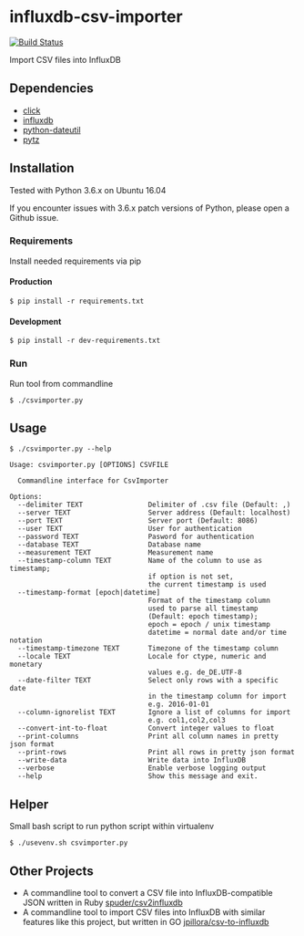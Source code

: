 # influxdb-csv-importer
[![Build Status](https://travis-ci.org/escalate/influxdb-csv-importer.svg?branch=master)](https://travis-ci.org/escalate/influxdb-csv-importer)

Import CSV files into InfluxDB

## Dependencies
* [click](https://pypi.python.org/pypi/click)
* [influxdb](https://pypi.python.org/pypi/influxdb)
* [python-dateutil](https://pypi.python.org/pypi/python-dateutil)
* [pytz](https://pypi.python.org/pypi/pytz)

## Installation
Tested with Python 3.6.x on Ubuntu 16.04

If you encounter issues with 3.6.x patch versions of Python, please open a Github issue.

### Requirements
Install needed requirements via pip

#### Production
```
$ pip install -r requirements.txt
```

#### Development
```
$ pip install -r dev-requirements.txt
```

### Run
Run tool from commandline
```
$ ./csvimporter.py
```

## Usage
```
$ ./csvimporter.py --help

Usage: csvimporter.py [OPTIONS] CSVFILE

  Commandline interface for CsvImporter

Options:
  --delimiter TEXT                Delimiter of .csv file (Default: ,)
  --server TEXT                   Server address (Default: localhost)
  --port TEXT                     Server port (Default: 8086)
  --user TEXT                     User for authentication
  --password TEXT                 Pasword for authentication
  --database TEXT                 Database name
  --measurement TEXT              Measurement name
  --timestamp-column TEXT         Name of the column to use as timestamp;
                                  if option is not set,
                                  the current timestamp is used
  --timestamp-format [epoch|datetime]
                                  Format of the timestamp column
                                  used to parse all timestamp               
                                  (Default: epoch timestamp);
                                  epoch = epoch / unix timestamp
                                  datetime = normal date and/or time notation
  --timestamp-timezone TEXT       Timezone of the timestamp column
  --locale TEXT                   Locale for ctype, numeric and monetary
                                  values e.g. de_DE.UTF-8
  --date-filter TEXT              Select only rows with a specific date
                                  in the timestamp column for import
                                  e.g. 2016-01-01
  --column-ignorelist TEXT        Ignore a list of columns for import
                                  e.g. col1,col2,col3
  --convert-int-to-float          Convert integer values to float
  --print-columns                 Print all column names in pretty json format
  --print-rows                    Print all rows in pretty json format
  --write-data                    Write data into InfluxDB
  --verbose                       Enable verbose logging output
  --help                          Show this message and exit.
```

## Helper
Small bash script to run python script within virtualenv
```
$ ./usevenv.sh csvimporter.py
```

## Other Projects
* A commandline tool to convert a CSV file into InfluxDB-compatible JSON written in Ruby [spuder/csv2influxdb](https://github.com/spuder/csv2influxdb)
* A commandline tool to import CSV files into InfluxDB with similar features like this project, but written in GO [jpillora/csv-to-influxdb](https://github.com/jpillora/csv-to-influxdb)
